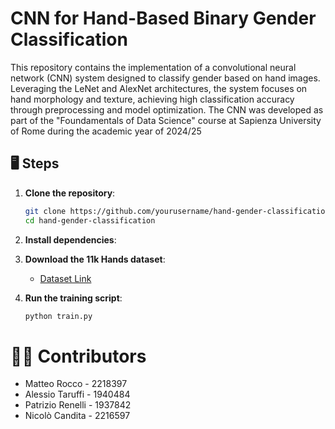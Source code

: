 # CNN for Hand-Based Binary Gender Classification

This repository contains the implementation of a convolutional neural network (CNN) system designed to classify gender based on hand images. 
Leveraging the LeNet and AlexNet architectures, the system focuses on hand morphology and texture, achieving high classification accuracy through preprocessing and model optimization.
The CNN was developed as part of the "Foundamentals of Data Science" course at Sapienza University of Rome during the academic year of 2024/25

## 🖥️ Steps

1. **Clone the repository**:
   ```bash
   git clone https://github.com/yourusername/hand-gender-classification.git
   cd hand-gender-classification
   ```

2. **Install dependencies**:

3. **Download the 11k Hands dataset**:
   - [Dataset Link](https://sites.google.com/view/11khands)

4. **Run the training script**:
   ```bash
   python train.py
   ```

# 🧑‍💻 Contributors

- Matteo Rocco - 2218397
- Alessio Taruffi - 1940484
- Patrizio Renelli - 1937842
- Nicolò Candita - 2216597
